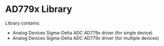 AD779x Library
==============

Library contains:
* Analog Devices Sigma-Delta ADC AD779x driver (for single device)
* Analog Devices Sigma-Delta ADC AD779x driver (for multiple devices)
